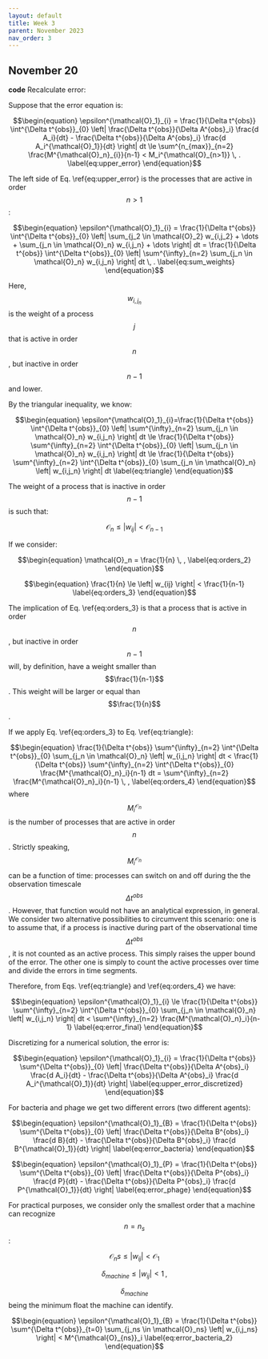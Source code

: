 ```yaml
---
layout: default
title: Week 3
parent: November 2023
nav_order: 3
---
```



## November 20

**code** Recalculate error:

Suppose that the error equation is:

$$\begin{equation}
  \epsilon^{\mathcal{O}_1}_{i} = \frac{1}{\Delta t^{obs}} \int^{\Delta t^{obs}}_{0} \left| \frac{\Delta t^{obs}}{\Delta A^{obs}_i} \frac{d A_i}{dt} - \frac{\Delta t^{obs}}{\Delta A^{obs}_i} \frac{d A_i^{\mathcal{O}_1}}{dt}  \right|  dt  \le \sum^{n_{max}}_{n=2}  \frac{M^{\mathcal{O}_n}_{i}}{n-1} < M_i^{\mathcal{O}_{n>1}} \, .
  \label{eq:upper_error}
\end{equation}$$

The left side of Eq. \ref{eq:upper_error} is the processes that are active in order $$n>1$$:

$$\begin{equation}
\epsilon^{\mathcal{O}_1}_{i} = \frac{1}{\Delta t^{obs}} \int^{\Delta t^{obs}}_{0} \left| \sum_{j_2 \in \mathcal{O}_2} w_{i,j_2} + \dots + \sum_{j_n \in \mathcal{O}_n}  w_{i,j_n} + \dots \right| dt =
\frac{1}{\Delta t^{obs}} \int^{\Delta t^{obs}}_{0} \left| \sum^{\infty}_{n=2} \sum_{j_n \in \mathcal{O}_n} w_{i,j_n} \right| dt \, .
  \label{eq:sum_weights}
\end{equation}$$

Here, $$w_{i,j_n}$$ is the weight of a process $$j$$ that is active in order $$n$$, but inactive in order $$n-1$$ and lower.

By the triangular inequality, we know:

$$\begin{equation}
\epsilon^{\mathcal{O}_1}_{i}=\frac{1}{\Delta t^{obs}} \int^{\Delta t^{obs}}_{0} \left| \sum^{\infty}_{n=2} \sum_{j_n \in \mathcal{O}_n} w_{i,j_n} \right| dt \le \frac{1}{\Delta t^{obs}}  \sum^{\infty}_{n=2} \int^{\Delta t^{obs}}_{0} \left| \sum_{j_n \in \mathcal{O}_n} w_{i,j_n} \right| dt \le \frac{1}{\Delta t^{obs}}  \sum^{\infty}_{n=2} \int^{\Delta t^{obs}}_{0}  \sum_{j_n \in \mathcal{O}_n} \left| w_{i,j_n} \right| dt
  \label{eq:triangle}
\end{equation}$$

The weight of a process that is inactive in order $$n-1$$ is such that:

$$\begin{equation}
\mathcal{O}_n \le \left| w_{ij} \right| < \mathcal{O}_{n-1}
\label{eq:orders_1}
\end{equation}$$

If we consider:

$$\begin{equation}
\mathcal{O}_n = \frac{1}{n} \, ,
\label{eq:orders_2}
\end{equation}$$


$$\begin{equation}
\frac{1}{n} \le \left| w_{ij} \right| < \frac{1}{n-1}
\label{eq:orders_3}
\end{equation}$$

The implication of Eq. \ref{eq:orders_3} is that a process that is active in order $$n$$, but inactive in order $$n-1$$ will, by definition, have a weight smaller than $$\frac{1}{n-1}$$. This weight will be larger or equal than $$\frac{1}{n}$$.

If we apply Eq. \ref{eq:orders_3} to Eq. \ref{eq:triangle}:

$$\begin{equation}
\frac{1}{\Delta t^{obs}}  \sum^{\infty}_{n=2} \int^{\Delta t^{obs}}_{0}  \sum_{j_n \in \mathcal{O}_n} \left| w_{i,j_n} \right| dt < \frac{1}{\Delta t^{obs}}  \sum^{\infty}_{n=2} \int^{\Delta t^{obs}}_{0} \frac{M^{\mathcal{O}_n}_i}{n-1} dt =  \sum^{\infty}_{n=2} \frac{M^{\mathcal{O}_n}_i}{n-1} \, ,
\label{eq:orders_4}
\end{equation}$$
where $$M^{\mathcal{O}_n}_i$$ is the number of processes that are active in order $$n$$. Strictly speaking, $$M^{\mathcal{O}_n}_i$$ can be a function of time: processes can switch on and off during the the observation timescale $$\Delta t^{obs}$$. However, that function would not have an analytical expression, in general. We consider two alternative possibilities to circumvent this scenario: one is to assume that, if a process is inactive during part of the observational time $$\Delta t^{obs}$$, it is not counted as an active process. This simply raises the upper bound of the error. The other one is simply to count the active processes over time and divide the errors in time segments.

Therefore, from Eqs. \ref{eq:triangle} and \ref{eq:orders_4}  we have:

$$\begin{equation}
\epsilon^{\mathcal{O}_1}_{i} \le \frac{1}{\Delta t^{obs}}  \sum^{\infty}_{n=2} \int^{\Delta t^{obs}}_{0}  \sum_{j_n \in \mathcal{O}_n} \left| w_{i,j_n} \right| dt < \sum^{\infty}_{n=2} \frac{M^{\mathcal{O}_n}_i}{n-1}
  \label{eq:error_final}
\end{equation}$$



Discretizing for a numerical solution, the error is:

$$\begin{equation}
  \epsilon^{\mathcal{O}_1}_{i} = \frac{1}{\Delta t^{obs}} \sum^{\Delta t^{obs}}_{0} \left| \frac{\Delta t^{obs}}{\Delta A^{obs}_i} \frac{d A_i}{dt} - \frac{\Delta t^{obs}}{\Delta A^{obs}_i} \frac{d A_i^{\mathcal{O}_1}}{dt}  \right|   
  \label{eq:upper_error_discretized}
\end{equation}$$

For bacteria and phage we get two different errors (two different agents):


$$\begin{equation}
  \epsilon^{\mathcal{O}_1}_{B} = \frac{1}{\Delta t^{obs}} \sum^{\Delta t^{obs}}_{0} \left| \frac{\Delta t^{obs}}{\Delta B^{obs}_i} \frac{d B}{dt} - \frac{\Delta t^{obs}}{\Delta B^{obs}_i} \frac{d B^{\mathcal{O}_1}}{dt}  \right|   
  \label{eq:error_bacteria}
\end{equation}$$


$$\begin{equation}
  \epsilon^{\mathcal{O}_1}_{P} = \frac{1}{\Delta t^{obs}} \sum^{\Delta t^{obs}}_{0} \left| \frac{\Delta t^{obs}}{\Delta P^{obs}_i} \frac{d P}{dt} - \frac{\Delta t^{obs}}{\Delta P^{obs}_i} \frac{d P^{\mathcal{O}_1}}{dt}  \right|   
  \label{eq:error_phage}
\end{equation}$$

For practical purposes, we consider only the smallest order that a machine can recognize $$n=n_s$$:

$$\begin{equation}
\mathcal{O}_ns \le \left| w_{ij} \right| < \mathcal{O}_{1}
\label{eq:orders_5}
\end{equation}$$

$$\begin{equation}
\delta_{machine} \le \left| w_{ij} \right| < 1 \, ,
\label{eq:orders_6}
\end{equation}$$

$$\delta_{machine}$$ being the minimum float the machine can identify.


$$\begin{equation}
  \epsilon^{\mathcal{O}_1}_{B} = \frac{1}{\Delta t^{obs}} \sum^{\Delta t^{obs}}_{t=0} \sum_{j_ns \in \mathcal{O}_ns} \left| w_{i,j_ns}  \right| < M^{\mathcal{O}_{ns}}_i
  \label{eq:error_bacteria_2}
\end{equation}$$
